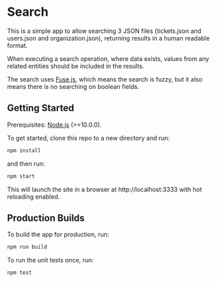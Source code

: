 # Search

This is a simple app to allow searching 3 JSON files (tickets.json and users.json and organization.json),
returning results in a human readable format. 

When executing a search operation, where data exists, values from any 
related entities should be included in the results.

The search uses [Fuse.js](https://fusejs.io/), which means the search is 
fuzzy, but it also means there is no searching on boolean fields.

## Getting Started

Prerequisites: [Node.js](https://nodejs.org/en/) (>=10.0.0).

To get started, clone this repo to a new directory and run:

```bash
npm install
```

and then run:

```bash
npm start
```

This will launch the site in a browser at http://localhost:3333 with hot reloading enabled.

## Production Builds

To build the app for production, run:

```bash
npm run build
```

To run the unit tests once, run:

```
npm test
```
